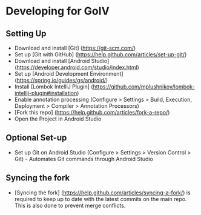 # Developing for GoIV

## Setting Up
* Download and install [Git] (https://git-scm.com/)
* Set up [Git with GitHub] (https://help.github.com/articles/set-up-git/)
* Download and install [Android Studio] (https://developer.android.com/studio/index.html)
* Set up [Android Development Environment] (https://spring.io/guides/gs/android/)
* Install [Lombok IntelliJ Plugin] (https://github.com/mplushnikov/lombok-intellij-plugin#installation)
* Enable annotation processing (Configure > Settings > Build, Execution, Deployment > Compiler > Annotation Processors)
* [Fork this repo] (https://help.github.com/articles/fork-a-repo/)
* Open the Project in Android Studio

## Optional Set-up
* Set up Git on Android Studio (Configure > Settings > Version Control > Git) - Automates Git commands through Android Studio

## Syncing the fork
* [Syncing the fork] (https://help.github.com/articles/syncing-a-fork/) is required to keep up to date with the latest commits on the main repo. This is also done to prevent merge conflicts.

